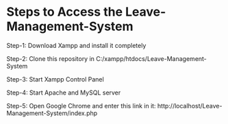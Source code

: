 # Steps to Access the Leave-Management-System

Step-1: Download Xampp and install it completely

Step-2: Clone this repository in C:/xampp/htdocs/Leave-Management-System

Step-3: Start Xampp Control Panel

Step-4: Start Apache and MySQL server

Step-5: Open Google Chrome and enter this link in it: http://localhost/Leave-Management-System/index.php
